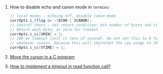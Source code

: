  1. How to disable echo and canon mode in `termios`:
    
    ```java
    // local modes - echoing off, disable canon mode
    currOpts.c_lflag &= ~(ECHO | ICANON);
    // control chars - set return condition: min number of bytes and timer.
    // Return each byte, or zero for timeout.
    currOpts.c_cc[VMIN] = 1;
    // 100 ms timeout (unit is tens of second). Do not set this to 0 for
    // whatever reason, because this will skyrocket the cpu usage to 100%!
    currOpts.c_cc[VTIME] = 1;
    ```
 2. [Move the cursor in a C program](https://stackoverflow.com/questions/33025599/move-the-cursor-in-a-c-program)
 3. [How to implement a timeout in read function call?](https://stackoverflow.com/a/2918103/8375400)
